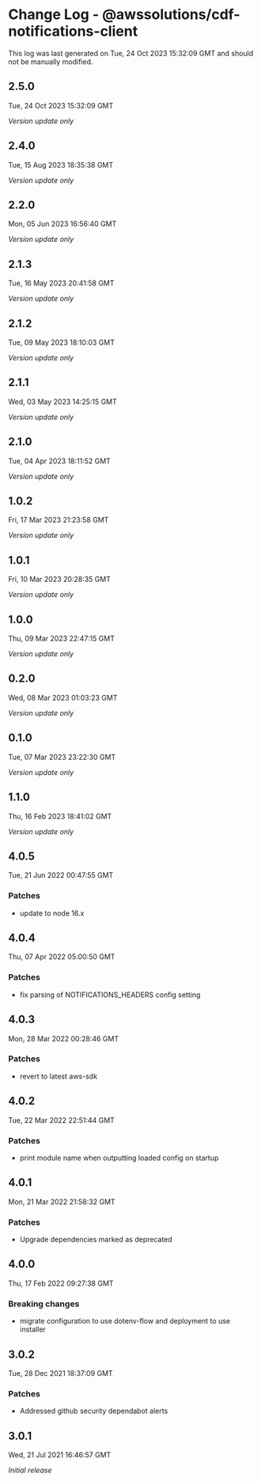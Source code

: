 # Change Log - @awssolutions/cdf-notifications-client

This log was last generated on Tue, 24 Oct 2023 15:32:09 GMT and should not be manually modified.

## 2.5.0
Tue, 24 Oct 2023 15:32:09 GMT

_Version update only_

## 2.4.0
Tue, 15 Aug 2023 18:35:38 GMT

_Version update only_

## 2.2.0
Mon, 05 Jun 2023 16:56:40 GMT

_Version update only_

## 2.1.3
Tue, 16 May 2023 20:41:58 GMT

_Version update only_

## 2.1.2
Tue, 09 May 2023 18:10:03 GMT

_Version update only_

## 2.1.1
Wed, 03 May 2023 14:25:15 GMT

_Version update only_

## 2.1.0
Tue, 04 Apr 2023 18:11:52 GMT

_Version update only_

## 1.0.2
Fri, 17 Mar 2023 21:23:58 GMT

_Version update only_

## 1.0.1
Fri, 10 Mar 2023 20:28:35 GMT

_Version update only_

## 1.0.0
Thu, 09 Mar 2023 22:47:15 GMT

_Version update only_

## 0.2.0
Wed, 08 Mar 2023 01:03:23 GMT

_Version update only_

## 0.1.0
Tue, 07 Mar 2023 23:22:30 GMT

_Version update only_

## 1.1.0
Thu, 16 Feb 2023 18:41:02 GMT

_Version update only_

## 4.0.5
Tue, 21 Jun 2022 00:47:55 GMT

### Patches

- update to node 16.x

## 4.0.4
Thu, 07 Apr 2022 05:00:50 GMT

### Patches

- fix parsing of NOTIFICATIONS_HEADERS config setting

## 4.0.3
Mon, 28 Mar 2022 00:28:46 GMT

### Patches

- revert to latest aws-sdk

## 4.0.2
Tue, 22 Mar 2022 22:51:44 GMT

### Patches

- print module name when outputting loaded config on startup

## 4.0.1
Mon, 21 Mar 2022 21:58:32 GMT

### Patches

- Upgrade dependencies marked as deprecated

## 4.0.0
Thu, 17 Feb 2022 09:27:38 GMT

### Breaking changes

- migrate configuration to use dotenv-flow and deployment to use installer

## 3.0.2
Tue, 28 Dec 2021 18:37:09 GMT

### Patches

- Addressed github security dependabot alerts

## 3.0.1
Wed, 21 Jul 2021 16:46:57 GMT

_Initial release_

